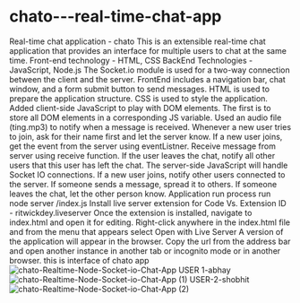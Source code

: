 # chato---real-time-chat-app
Real-time chat application - chato
This is an extensible real-time chat application that provides an interface for multiple users to chat at the same time. Front-end technology - HTML, CSS
BackEnd Technologies - JavaScript, Node.js
The Socket.io module is used for a two-way connection between the client and the server.  FrontEnd includes a navigation bar, chat window, and a form submit button to send messages. HTML is used to prepare the application structure. CSS is used to style the application.  Added client-side JavaScript to play with DOM elements. The first is to store all  DOM elements in a corresponding JS variable.  Used an audio file (ting.mp3) to notify when a message is received. Whenever a new user tries to join, ask for their name first  and let the server know.  If a new user joins, get the event from the server using eventListner.  Receive message from server using receive function.  If the user leaves the chat, notify all  other users that this user has left the chat. The server-side JavaScript will handle  Socket IO connections.  If a new user joins, notify other users connected to the server. If someone sends a message, spread it to others. If someone leaves the chat, let the other person know. Application run process
run node server /index.js
Install live server extension  for Code Vs. Extension ID - ritwickdey.liveserver
Once the extension is installed, navigate to index.html and open it for editing. Right-click anywhere in the index.html file  and from the menu that appears select Open with Live Server
A version of the application will appear in the browser.  Copy the url from the address bar and open another instance in another tab or incognito mode or in  another browser.
this is interface of chato app
![chato-Realtime-Node-Socket-io-Chat-App](https://user-images.githubusercontent.com/114177058/193556137-c97bf145-3e3c-4fd9-bd53-a9e21d2c7ece.png)
USER 1-abhay
![chato-Realtime-Node-Socket-io-Chat-App (1)](https://user-images.githubusercontent.com/114177058/193556143-feaf543b-e5cd-41c0-afe8-c0129bf6107e.png)
USER-2-shobhit
![chato-Realtime-Node-Socket-io-Chat-App (2)](https://user-images.githubusercontent.com/114177058/193556147-aa7e1d3e-9f30-48d1-9aad-39ea1cac9697.png)
